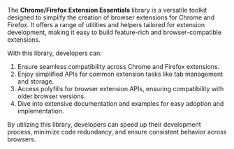 The **Chrome/Firefox Extension Essentials** library is a versatile toolkit designed to simplify the creation of browser extensions for Chrome and Firefox. It offers a range of utilities and helpers tailored for extension development, making it easy to build feature-rich and browser-compatible extensions.

With this library, developers can:

1. Ensure seamless compatibility across Chrome and Firefox extensions.
2. Enjoy simplified APIs for common extension tasks like tab management and storage.
3. Access polyfills for browser extension APIs, ensuring compatibility with older browser versions.
4. Dive into extensive documentation and examples for easy adoption and implementation.

By utilizing this library, developers can speed up their development process, minimize code redundancy, and ensure consistent behavior across browsers.
